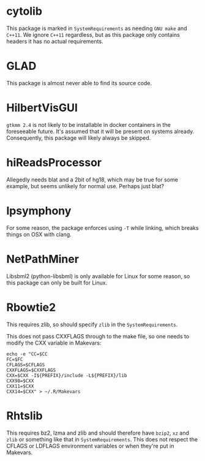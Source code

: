 # cytolib

This package is marked in `SystemRequirements` as needing `GNU make` and `C++11`. We ignore `C++11` regardless, but as this package only contains headers it has no actual requirements.

# GLAD

This package is almost never able to find its source code.

# HilbertVisGUI

`gtkmm 2.4` is not likely to be installable in docker containers in the foreseeable future. It's assumed that it will be present on systems already. Consequently, this package will likely always be skipped.

# hiReadsProcessor

Allegedly needs blat and a 2bit of hg18, which may be true for some example, but seems unlikely for normal use. Perhaps just blat?

# lpsymphony

For some reason, the package enforces using `-T` while linking, which breaks things on OSX with clang.

# NetPathMiner

Libsbml2 (python-libsbml) is only available for Linux for some reason, so this package can only be built for Linux.

# Rbowtie2

This requires zlib, so should specify `zlib` in the `SystemRequirements`.

This does not pass CXXFLAGS through to the make file, so one needs to modify the CXX variable in Makevars:

    echo -e "CC=$CC
    FC=$FC
    CFLAGS=$CFLAGS
    CXXFLAGS=$CXXFLAGS
    CXX=$CXX -I${PREFIX}/include -L${PREFIX}/lib
    CXX98=$CXX
    CXX11=$CXX
    CXX14=$CXX" > ~/.R/Makevars

# Rhtslib

This requires bz2, lzma and zlib and should therefore have `bzip2`, `xz` and `zlib` or something like that in `SystemRequirements`. This does not respect the CFLAGS or LDFLAGS environment variables or when they're put in Makevars.
